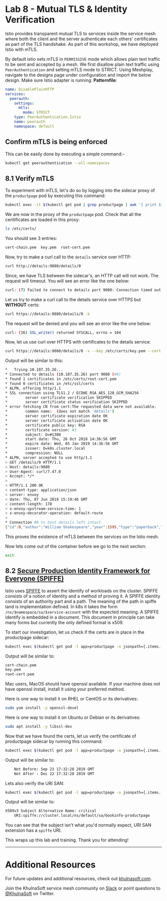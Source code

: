 # Lab 8 - Mutual TLS & Identity Verification

Istio provides transparent mutual TLS to services inside the service mesh where both the client and the server authenticate each others' certificates as part of the TLS handshake. As part of this workshop, we have deployed Istio with mTLS.

By default istio sets mTLS in `PERMISSIVE` mode which allows plain text traffic to be sent and accepted by a mesh. We first disallow plain text traffic using `PeerAuthentication` and setting mTLS mode to STRICT.
Using Meshplay, navigate to the designs page under configuration and import the below design. Make sure Istio adapter is running.
**Patternfile**:

```yaml
name: DisablePlainHTTP
services:
  peerauth:
    settings:
      mtls:
        mode: STRICT
    type: PeerAuthentication.Istio
    name: peerauth
    namespace: default

```
## Confirm mTLS is being enforced
This can be easily done by executing a simple command:-
```sh
kubectl get peerauthentication --all-namespaces
```

## 8.1 Verify mTLS
To experiment with mTLS, let's do so by logging into the sidecar proxy of the `productpage` pod by executing this command:
```sh
kubectl exec -it $(kubectl get pod | grep productpage | awk '{ print $1 }') -c istio-proxy -- /bin/bash
```

We are now in the proxy of the `productpage` pod. Check that all the ceritificates are loaded in this proxy:
```sh
ls /etc/certs/
```

You should see 3 entries:
```sh
cert-chain.pem  key.pem  root-cert.pem
```

Now, try to make a curl call to the `details` service over HTTP:
```sh
curl http://details:9080/details/0
```

Since, we have TLS between the sidecar's, an HTTP call will not work. The request will timeout. You will see an error like the one below:
```sh
curl: (7) Failed to connect to details port 9080: Connection timed out
```

Let us try to make a curl call to the details service over HTTPS but **WITHOUT** certs:
```sh
curl https://details:9080/details/0 -k
```

The request will be denied and you will see an error like the one below:
```sh
curl: (16) SSL_write() returned SYSCALL, errno = 104
```

Now, let us use curl over HTTPS with certificates to the details service:
```sh
curl https://details:9080/details/0 -v --key /etc/certs/key.pem --cert /etc/certs/cert-chain.pem --cacert /etc/certs/root-cert.pem -k
```

Output will be similar to this:
```sh
*   Trying 10.107.35.26...
* Connected to details (10.107.35.26) port 9080 (#0)
* found 1 certificates in /etc/certs/root-cert.pem
* found 0 certificates in /etc/ssl/certs
* ALPN, offering http/1.1
* SSL connection using TLS1.2 / ECDHE_RSA_AES_128_GCM_SHA256
*        server certificate verification SKIPPED
*        server certificate status verification SKIPPED
* error fetching CN from cert:The requested data were not available.
*        common name:  (does not match 'details')
*        server certificate expiration date OK
*        server certificate activation date OK
*        certificate public key: RSA
*        certificate version: #3
*        subject: O=#1300
*        start date: Thu, 26 Oct 2018 14:36:56 GMT
*        expire date: Wed, 05 Jan 2019 14:36:56 GMT
*        issuer: O=k8s.cluster.local
*        compression: NULL
* ALPN, server accepted to use http/1.1
> GET /details/0 HTTP/1.1
> Host: details:9080
> User-Agent: curl/7.47.0
> Accept: */*
>
< HTTP/1.1 200 OK
< content-type: application/json
< server: envoy
< date: Thu, 07 Jun 2018 15:19:46 GMT
< content-length: 178
< x-envoy-upstream-service-time: 1
< x-envoy-decorator-operation: default-route
<
* Connection #0 to host details left intact
{"id":0,"author":"William Shakespeare","year":1595,"type":"paperback","pages":200,"publisher":"PublisherA","language":"English","ISBN-10":"1234567890","ISBN-13":"123-1234567890"}
```

This proves the existence of mTLS between the services on the Istio mesh.

Now lets come out of the container before we go to the next section:

```sh
exit
```


## 8.2 [Secure Production Identity Framework for Everyone (SPIFFE)](https://spiffe.io/)

Istio uses [SPIFFE](https://spiffe.io/) to assert the identify of workloads on the cluster. SPIFFE consists of a notion of identity and a method of proving it. A SPIFFE identity consists of an authority part and a path. The meaning of the path in spiffe land is implementation defined. In k8s it takes the form `/ns/$namespace/sa/$service-account` with the expected meaning. A SPIFFE identify is embedded in a document. This document in principle can take many forms but currently the only defined format is x509.


To start our investigation, let us check if the certs are in place in the productpage sidecar:
```sh
kubectl exec $(kubectl get pod -l app=productpage -o jsonpath={.items..metadata.name}) -c istio-proxy -- ls /etc/certs
```
Output will be similar to:
```sh
cert-chain.pem
key.pem
root-cert.pem
```

Mac users, MacOS should have openssl available. If your machine does not have openssl install, install it using your preferred method.

Here is one way to install it on RHEL or CentOS or its derivatives:
```sh
sudo yum install -y openssl-devel
```

Here is one way to install it on Ubuntu or Debian or its derivatives:
```sh
sudo apt install -y libssl-dev
```

Now that we have found the certs, let us verify the certificate of productpage sidecar by running this command:
```sh
kubectl exec $(kubectl get pod -l app=productpage -o jsonpath={.items..metadata.name}) -c istio-proxy -- cat /etc/certs/cert-chain.pem | openssl x509 -text -noout  | grep Validity -A 2
```

Output will be similar to:
```sh
    Not Before: Sep 23 17:32:28 2019 GMT
    Not After : Dec 22 17:32:28 2019 GMT
```

Lets also verify the URI SAN:
```sh
kubectl exec $(kubectl get pod -l app=productpage -o jsonpath={.items..metadata.name}) -c istio-proxy -- cat /etc/certs/cert-chain.pem | openssl x509 -text -noout  | grep 'Subject Alternative Name' -A 1
```

Output will be similar to:
```sh
X509v3 Subject Alternative Name: critical
    URI:spiffe://cluster.local/ns/default/sa/bookinfo-productpage
```
You can see that the subject isn't what you'd normally expect, URI SAN extension has a `spiffe` URI.

This wraps up this lab and training. Thank you for attending!

---

# Additional Resources
For future updates and additional resources, check out [khulnasoft.com](https://khulnasoft.com).

Join the KhulnaSoft service mesh community on [Slack](http://slack.khulnasoft.com) or point questions to [@KhulnaSoft](https://twitter.com/khulnasoft) on Twitter.
